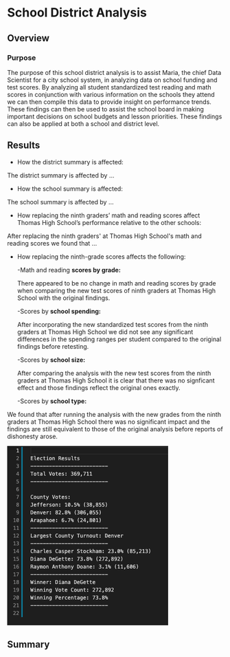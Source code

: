 # School District Analysis
## Overview
### Purpose
The purpose of this school district analysis is to assist Maria, the chief Data Scientist for a city school system, in analyzing data on school funding and test scores. By analyzing all student standardized test reading and math scores in conjunction with various information on the schools they attend we can then compile this data to provide insight on performance trends. These findings can then be used to assist the school board in making important decisions on school budgets and lesson priorities. These findings can also be applied at both a school and district level. 

## Results
* How the district summary is affected:

The district summary is affected by ...
* How the school summary is affected:
  
 The school summary is affected by ...
* How replacing the ninth graders’ math and reading scores affect Thomas High School’s performance relative to the other schools:

 After replacing the ninth graders' at Thomas High School's math and reading scores we found that ...
 
* How replacing the ninth-grade scores affects the following:

  -Math and reading **scores by grade:**
  
  There appeared to be no change in math and reading scores by grade when comparing the new test scores of ninth graders at Thomas High School with the original findings. 
  
  -Scores by **school spending:**
  
  After incorporating the new standardized test scores from the ninth graders at Thomas High School we did not see any significant differences in the spending ranges per student compared to the original findings before retesting. 
  
  -Scores by **school size:**
  
  After comparing the analysis with the new test scores from the ninth graders at Thomas High School it is clear that there was no signficant effect and those findings reflect the original ones exactly.
  
  -Scores by **school type:**
  
We found that after running the analysis with the new grades from the ninth graders at Thomas High School there was no significant impact and the findings are still equivalent to those of the original analysis before reports of dishonesty arose.

![election_results.png](https://github.com/CristinaCod/election_analysis/blob/main/analysis/Election_Results.png)
## Summary
